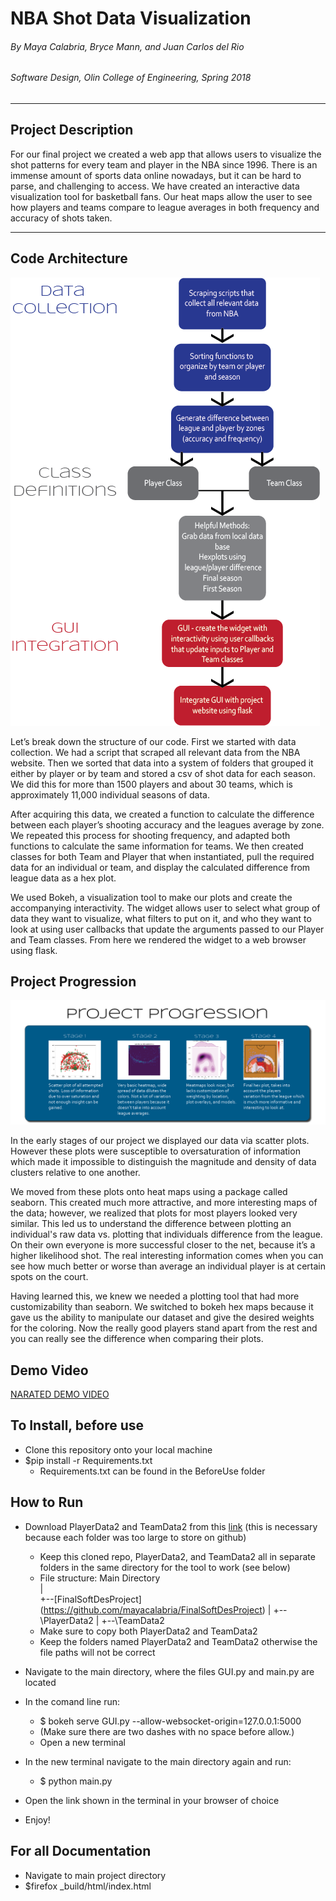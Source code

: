 # NBA Shot Data Visualization


###### By Maya Calabria, Bryce Mann, and Juan Carlos del Rio
###### Software Design, Olin College of Engineering, Spring 2018

***

## Project Description
For our final project we created a web app that allows users to visualize the shot patterns for every team and player in the NBA since 1996. There is an immense amount of sports data online nowadays, but it can be hard to parse, and challenging to access. We have created an interactive data visualization tool for basketball fans. Our heat maps allow the user to see how players and teams compare to league averages in both frequency and
accuracy of shots taken.

***
## Code Architecture

![Architecture]

[Architecture]: https://raw.githubusercontent.com/mayacalabria/FinalSoftDesProject/master/ClassMaterials/architecture_final.png "High level system diagram"

Let’s break down the structure of our code. First we started with data collection. We had a script that scraped all relevant data from the NBA website. Then we sorted that data into a system of folders that grouped it either by player or by team and stored a csv of shot data for each season. We did this for more than 1500 players and about 30 teams, which is approximately 11,000 individual seasons of data.

After acquiring this data, we created a function to calculate the difference between each player’s shooting accuracy and the leagues average by zone. We repeated this process for shooting frequency, and adapted both functions to calculate the same information for teams. We then created classes for both Team and Player that when instantiated, pull the required data for an individual or team, and display the calculated difference from league data as a hex plot.

We used Bokeh, a visualization tool to make our plots and create the accompanying interactivity. The widget allows user to select what group of data they want to visualize, what filters to put on it, and who they want to look at using user callbacks that update the arguments passed to our Player and Team classes. From here we rendered the widget to a web browser using flask.


## Project Progression

![Progression]

[Progression]: https://raw.githubusercontent.com/mayacalabria/FinalSoftDesProject/master/ClassMaterials/progress.png "Project development over time"

In the early stages of our project we displayed our data via scatter plots. However these plots were susceptible to oversaturation of information which made it impossible to distinguish the magnitude and density of data clusters relative to one another.

We moved from these plots onto heat maps using a package called seaborn. This created much more attractive, and more interesting maps of the data; however, we realized that plots for most players looked very similar. This led us to understand the difference between plotting an individual's raw data vs. plotting that individuals difference from the league. On their own everyone is more successful closer to the net, because it’s a higher likelihood shot. The real interesting information comes when you can see how much better or worse than average an individual player is at certain spots on the court.

Having learned this, we knew we needed a plotting tool that had more customizability than seaborn. We switched to bokeh hex maps because it gave us the ability to manipulate our dataset and give the desired weights for the coloring. Now the really good players stand apart from the rest and you can really see the difference when comparing their plots.


## Demo Video

[NARATED DEMO VIDEO](https://www.youtube.com/watch?v=yQ2LuFMj8M4&feature=youtu.be)

## To Install, before use

* Clone this repository onto your local machine
* $pip install -r Requirements.txt
  * Requirements.txt can be found in the BeforeUse folder

## How to Run

* Download PlayerData2 and TeamData2 from this [link](https://drive.google.com/drive/folders/1GbswBgChzBKQoBmv7sv0RqX9-l3cJXR0?usp=sharing) (this is necessary because each folder was too large to store on github)
  * Keep this cloned repo, PlayerData2, and TeamData2 all in separate folders in the same directory for the tool to work (see below)
  * File structure:
	Main Directory	
	|	
	+--\[FinalSoftDesProject](https://github.com/mayacalabria/FinalSoftDesProject)
	|
	+--\PlayerData2
	|
	+--\TeamData2
  * Make sure to copy both PlayerData2 and TeamData2
  * Keep the folders named PlayerData2 and TeamData2 otherwise the file paths will not be correct

* Navigate to the main directory, where the files GUI.py and main.py are located

* In the comand line run:
  * $ bokeh serve GUI.py \-\-allow-websocket-origin=127.0.0.1:5000
  * (Make sure there are two dashes with no space before allow.)
  * Open a new terminal

* In the new terminal navigate to the main directory again and run:
  * $ python main.py

* Open the link shown in the terminal in your browser of choice

* Enjoy!

## For all Documentation
 * Navigate to main project directory
 * $firefox _build/html/index.html
